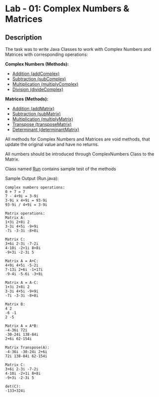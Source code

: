# Lab - 01: Complex Numbers & Matrices

## Description
The task was to write Java Classes to work with Complex Numbers and Matrices with corresponding operations:

**Complex Numbers (Methods):**
- [Addition (addComplex)](https://github.com/atayev2012/java_course_2024/blob/main/src/lab_01/ComplexNumber.java#L21)
- [Subtraction (subComplex)](https://github.com/atayev2012/java_course_2024/blob/main/src/lab_01/ComplexNumber.java#L26)
- [Multiplication (multiplyComplex)](https://github.com/atayev2012/java_course_2024/blob/main/src/lab_01/ComplexNumber.java#L33)
- [Division (divideComplex)](https://github.com/atayev2012/java_course_2024/blob/main/src/lab_01/ComplexNumber.java#L41)

**Matrices (Methods):**
- [Addition (addMatrix)](https://github.com/atayev2012/java_course_2024/blob/main/src/lab_01/Matrix.java#L29)
- [Subtraction (subMatrix)](https://github.com/atayev2012/java_course_2024/blob/main/src/lab_01/Matrix.java#L44)
- [Multiplication (multiplyMatrix)](https://github.com/atayev2012/java_course_2024/blob/main/src/lab_01/Matrix.java#L59)
- [Transpose (transposeMatrix)](https://github.com/atayev2012/java_course_2024/blob/main/src/lab_01/Matrix.java#L81)
- [Determinant (determinantMatrix)](https://github.com/atayev2012/java_course_2024/blob/main/src/lab_01/Matrix.java#L141)

All methods for Complex Numbers and Matrices are void methods, that update the original value and have no returns.

All numbers should be introduced through ComplexNumbers Class to the Matrix.

Class named [Run](https://github.com/atayev2012/java_course_2024/blob/main/src/lab_01/Run.java) contains sample test of the methods

Sample Output (Run.java):
```
Complex numbers operations:
0 + 7 = 7 
7 - 4+9i = 3-9i 
3-9i x 4+9i = 93-9i 
93-9i / 4+9i = 3-9i 

Matrix operations:
Matrix A:
1+3i 2+8i 2 
3-3i 4+5i -9+9i 
-7i -3-3i -8+8i 

Matrix C:
3+6i 2-3i -7-2i 
4-10i -2+1i 8+8i 
-9+3i -2-3i 5 

Matrix A = A+C:
4+9i 4+5i -5-2i 
7-13i 2+6i -1+17i 
-9-4i -5-6i -3+8i 

Matrix A = A-C:
1+3i 2+8i 2 
3-3i 4+5i -9+9i 
-7i -3-3i -8+8i 

Matrix B:
4 2 
-6 -1 
2 -5 

Matrix A = A*B:
-4-36i 72i 
-30-24i 138-84i 
2+6i 62-154i 

Matrix Transpose(A):
-4-36i -30-24i 2+6i 
72i 138-84i 62-154i 

Matrix C:
3+6i 2-3i -7-2i 
4-10i -2+1i 8+8i 
-9+3i -2-3i 5 

det(C):
-133+324i 
```